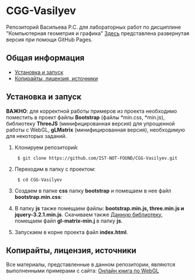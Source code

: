 # CGG-Vasilyev
Репозиторий Васильева Р.С. для лабораторных работ по дисциплине "Компьютерная геометрия и графика"
[Здесь](https://nosyparker.github.io) представлена развернутая версия при помощи GitHub Pages.
## Общая информация

- [Установка и запуск](#Установка-и-запуск)
- [Копирайты, лицензия, источники](#Копирайты-лицензия-источники)
## Установка и запуск

**ВАЖНО**: для корректной работы примеров из проекта необходимо поместить в проект файлы **Bootstrap** (файлы *min.css, *min.js),
            библиотеку **ThreeJS** (минифицированная версия) для упрощенной работы с WebGL, **gLMatrix** (минифицированная версия), необходимую для некоторых заданий.


1. Клонируем репозиторий:

        $ git clone https://github.com/IST-NOT-FOUND/CGG-Vasilyev.git

2. Переходим в папку с проектом:

        $ cd CGG-Vasilyev

3. Создаем в папке **__css__** папку **__bootstrap__** и помещаем в нее файл **__bootstrap.min.css__**:

4. В папку **__js__** также помещаем файлы: **__bootstrap.min.js, three.min.js и jquery-3.2.1.min.js__**.
   Скачиваем также [Данную библиотеку](http://glmatrix.net/), помещаем файл **__gl-matrix-min.j__** в папку **__js__**.

5. Запускаем в корне проекта файл **__index.html__**.


## Копирайты, лицензия, источники
Все материалы, представленные в данном репозитории, являются выполненными примерами с сайта: [Онлайн книга по WebGL](https://metanit.com/web/webgl/)
